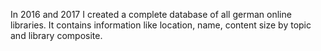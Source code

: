 In 2016 and 2017 I created a complete database of all german online libraries.
It contains information like location, name, content size by topic and library composite.

